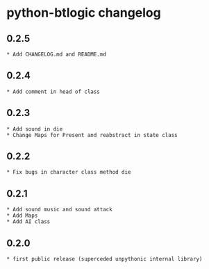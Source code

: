 python-btlogic changelog
==========================

0.2.5
-----
    * Add CHANGELOG.md and README.md

0.2.4
-----
    * Add comment in head of class
	
0.2.3
-----
    * Add sound in die
	* Change Maps for Present and reabstract in state class

0.2.2
-----
    * Fix bugs in character class method die

0.2.1
-----
    * Add sound music and sound attack
	* Add Maps
	* Add AI class

0.2.0
-----
    * first public release (superceded unpythonic internal library)

